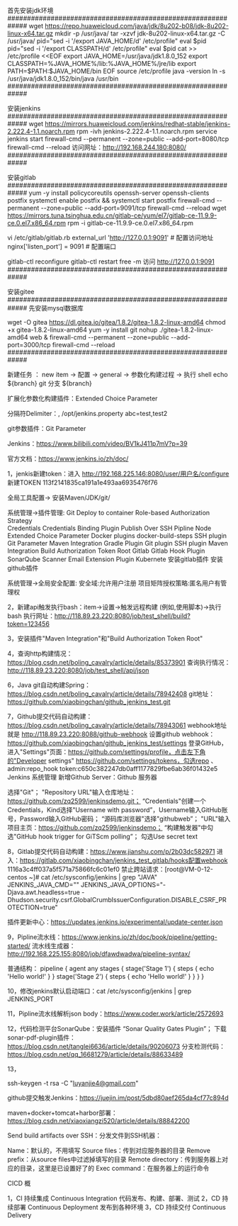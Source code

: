 首先安装jdk环境
#############################################################
wget https://repo.huaweicloud.com/java/jdk/8u202-b08/jdk-8u202-linux-x64.tar.gz
mkdir -p /usr/java/
tar -xzvf jdk-8u202-linux-x64.tar.gz -C /usr/java/
pid="sed -i '/export JAVA_HOME/d' /etc/profile"
eval $pid
pid="sed -i '/export CLASSPATH/d' /etc/profile"
eval $pid
cat >> /etc/profile <<EOF
export JAVA_HOME=/usr/java/jdk1.8.0_152
export CLASSPATH=%JAVA_HOME%/lib:%JAVA_HOME%/jre/lib
export PATH=\$PATH:\$JAVA_HOME/bin
EOF
source /etc/profile
java -version
ln -s /usr/java/jdk1.8.0_152/bin/java /usr/bin
#############################################################

安装jenkins
#############################################################
wget https://mirrors.huaweicloud.com/jenkins/redhat-stable/jenkins-2.222.4-1.1.noarch.rpm
rpm -ivh jenkins-2.222.4-1.1.noarch.rpm
service jenkins start
firewall-cmd --permanent --zone=public --add-port=8080/tcp
firewall-cmd --reload
访问网址：http://192.168.244.180:8080/
#############################################################

安装gitlab
#############################################################
yum -y install policycoreutils openssh-server openssh-clients postfix
systemctl enable postfix && systemctl start postfix
firewall-cmd --permanent --zone=public --add-port=9091/tcp
firewall-cmd --reload
wget https://mirrors.tuna.tsinghua.edu.cn/gitlab-ce/yum/el7/gitlab-ce-11.9.9-ce.0.el7.x86_64.rpm
rpm -i gitlab-ce-11.9.9-ce.0.el7.x86_64.rpm

vi  /etc/gitlab/gitlab.rb
external_url 'http://127.0.0.1:9091'  # 配置访问地址
nginx['listen_port'] = 9091  # 配置端口

gitlab-ctl reconfigure
gitlab-ctl restart
free -m
访问 http://127.0.0.1:9091
#############################################################


安装gitee
#############################################################
先安装mysql数据库

wget -O gitea https://dl.gitea.io/gitea/1.8.2/gitea-1.8.2-linux-amd64
chmod +x gitea-1.8.2-linux-amd64
yum -y install git
nohup ./gitea-1.8.2-linux-amd64 web &
firewall-cmd --permanent --zone=public --add-port=3000/tcp
firewall-cmd --reload
#############################################################

新建任务 ： new item -> 配置  -> general -> 参数化构建过程 -> 执行 shell   echo ${branch}
            git 分支    ${branch}

扩展化参数化构建插件：Extended Choice Parameter

分隔符Delimiter：,
/opt/jenkins.property
abc=test,test2

git参数插件：Git Parameter

Jenkins：https://www.bilibili.com/video/BV1kJ411p7mV?p=39

官方文档：https://www.jenkins.io/zh/doc/

1，jenkis新建token：进入 http://192.168.225.146:8080/user/用户名/configure  新建TOKEN
113f2141835ca191a1e493aa6935476f76

全局工具配置-> 安装Maven/JDK/git/

系统管理->插件管理:	
Git
Deploy to container
Role-based Authorization Strategy	
Credentials
Credentials Binding Plugin
Publish Over SSH
Pipline
Node
Extended Choice Parameter
Docker plugins
docker-build-steps
SSH plugin
Git Parameter
Maven Integration
Gradle Plugin
Git plugin
SSH plugin
Maven Integration
Build Authorization Token Root
Gitlab
Gitlab Hook Plugin
SonarQube Scanner
Email Extension Plugin
Kubernete
安装gitlab插件
安装github插件

系统管理->全局安全配置:
安全域:允许用户注册
项目矩阵授权策略:匿名用户有管理权


2，新建api触发执行bash：item->设置->触发远程构建 (例如,使用脚本)->执行bash
执行网址：http://118.89.23.220:8080/job/test_shell/build?token=123456

3，安装插件"Maven Integration"和"Build Authorization Token Root"

4，查询http构建情况：https://blog.csdn.net/boling_cavalry/article/details/85373901
查询执行情况：http://118.89.23.220:8080/job/test_shell/api/json

6，Java git自动构建Spring：https://blog.csdn.net/boling_cavalry/article/details/78942408
git地址：https://github.com/xiaobingchan/github_jenkins_test.git

7，Github提交代码自动构建：https://blog.csdn.net/boling_cavalry/article/details/78943061
webhook地址就是 http://118.89.23.220:8088/github-webhook
设置github webhook：https://github.com/xiaobingchan/github_jenkins_test/settings
登录GitHub，进入"Settings"页面：https://github.com/settings/profile，点击左下角的"Developer settings"
https://github.com/settings/tokens，勾选repo 、admin:repo_hook
token:c650c382247db0aff1177829fbe6ab36f01432e5
Jenkins 系统管理  新增Github Server：Github 服务器

选择"Git"；
"Repository URL"输入仓库地址：https://github.com/zq2599/jenkinsdemo.git；
“Credentials"创建一个Credentials，Kind选择"Username with password”，Username输入GitHub账号，Password输入GitHub密码；
“源码库浏览器"选择"githubweb”；
"URL"输入项目主页：https://github.com/zq2599/jenkinsdemo；
“构建触发器"中勾选"GitHub hook trigger for GiTScm polling”；
勾选Use secret text


8，Gitlab提交代码自动构建：https://www.jianshu.com/p/2b03dc582971
进入：https://gitlab.com/xiaobingchan/jenkins_test_gitlab/hooks配置webhook
1116a3c4ff037a5f571a75866fc6c01ef0
禁止跨站请求：[root@VM-0-12-centos ~]# cat  /etc/sysconfig/jenkins | grep "JAVA"
JENKINS_JAVA_CMD=""
JENKINS_JAVA_OPTIONS="-Djava.awt.headless=true  -Dhudson.security.csrf.GlobalCrumbIssuerConfiguration.DISABLE_CSRF_PROTECTION=true"

插件更新中心：https://updates.jenkins.io/experimental/update-center.json

9，Pipline流水线：https://www.jenkins.io/zh/doc/book/pipeline/getting-started/
流水线生成器：http://192.168.225.155:8080/job/dfawdwadwa/pipeline-syntax/

普通结构：
pipeline {
    agent any 
    stages {
        stage('Stage 1') {
            steps {
                echo 'Hello world!' 
            }
        }
		stage('Stage 2') {
            steps {
                echo 'Hello world!' 
            }
        }
    }
}


10，修改jenkins默认启动端口：cat /etc/sysconfig/jenkins | grep JENKINS_PORT

11，Pipline流水线解析json body：https://www.coder.work/article/2572693

12，代码检测平台SonarQube：安装插件 “Sonar Quality Gates Plugin”；
下载sonar-pdf-plugin插件：https://blog.csdn.net/tanglei6636/article/details/90206073
分支检测代码：https://blog.csdn.net/qq_16681279/article/details/88633489

13，

ssh-keygen -t rsa -C "luyanjie4@gmail.com"

github提交触发Jenkins：https://juejin.im/post/5dbd80aef265da4cf77c894d

maven+docker+tomcat+harbor部署：https://blog.csdn.net/xiaoxiangzi520/article/details/88842200

Send build artifacts over SSH：分发文件到SSH机器：

Name：默认的，不用填写
Source files：传到对应服务器的目录
Remove prefix：从source files中过滤掉填写的目录
Remote directory：传到服务器上对应的目录，这里是已设置好了的
Exec command：在服务器上的运行命令

CICD 概

1，CI 持续集成 Continuous Integration  代码发布、构建、部署、测试
2，CD 持续部署 Continuous Deployment   发布到各种环境
3，CD 持续交付 Continuous Delivery     

